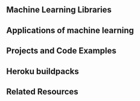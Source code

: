## Machine Learning Libraries


## Applications of machine learning


## Projects and Code Examples


## Heroku buildpacks


## Related Resources

